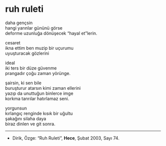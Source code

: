 # ruh ruleti  
  
daha gençsin  
hangi yarınlar gününü görse  
deforme uzunluğa dönüşecek “hayal et”lerin.  
  
cesaret  
ikna ettim ben muzip bir uçurumu  
uyuşturacak gözlerini  
  
ideal  
iki ters bir düze güvenme  
prangadır çoğu zaman yörünge.  
  
şairsin, ki sen bile  
buruşturur atarsın kimi zaman ellerini  
yazıp da unuttuğun binlerce imge  
korkma tanrılar hatırlamaz seni.  
  
yorgunsun  
kırlangıç renginde kısık bir uğultu  
şakağını silaha daya  
biraz dinlen ve git sonra.

---
- Dirik, Özge: “Ruh Ruleti”, **Hece**, Şubat 2003, Sayı 74.
